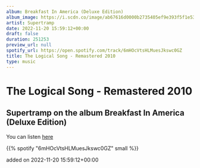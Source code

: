 ```yaml
---
album: Breakfast In America (Deluxe Edition)
album_image: https://i.scdn.co/image/ab67616d0000b2735405ef9e393f5f1e53b4b42e
artist: Supertramp
date: 2022-11-20 15:59:12+00:00
draft: false
duration: 251253
preview_url: null
spotify_url: https://open.spotify.com/track/6mHOcVtsHLMuesJkswc0GZ
title: The Logical Song - Remastered 2010
type: music
---
```



# The Logical Song - Remastered 2010

## Supertramp on the album Breakfast In America (Deluxe Edition)

You can listen [here](https://open.spotify.com/track/6mHOcVtsHLMuesJkswc0GZ)

{{% spotify "6mHOcVtsHLMuesJkswc0GZ" small %}}

added on 2022-11-20 15:59:12+00:00